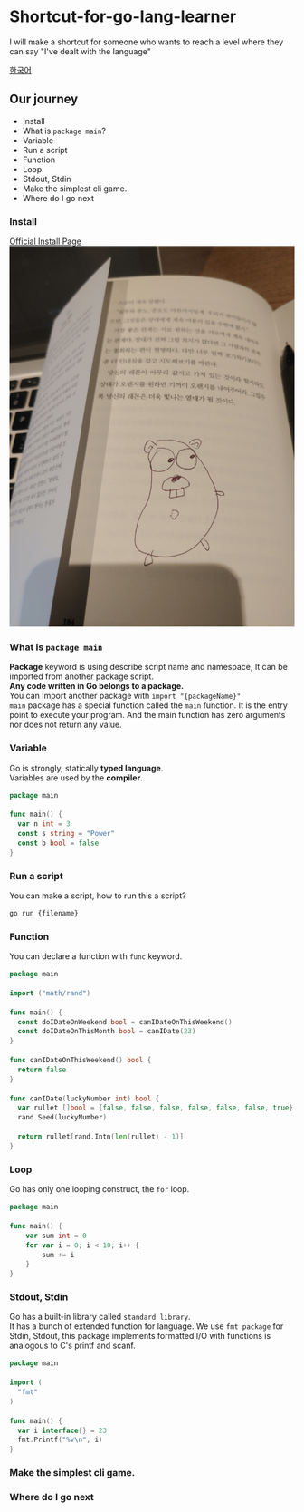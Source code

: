 # Shortcut-for-go-lang-learner
I will make a shortcut for someone who wants to reach a level where they can say "I've dealt with the language"


[한국어](README-KO.md)

## Our journey

- Install
- What is ```package main```?
- Variable
- Run a script
- Function
- Loop
- Stdout, Stdin
- Make the simplest cli game.
- Where do I go next

### Install
[Official Install Page](https://go.dev/doc/install)
!['내 그림'](static/drawing.jpg "고 캐릭터")

### What is ```package main```
**Package** keyword is using describe script name and namespace, It can be imported from another package script.  
**Any code written in Go belongs to a package.**  
You can Import another package with ```import "{packageName}"```   
```main``` package has a special function called the ```main``` function. It is the entry point to execute your program. And the main function has zero arguments nor does not return any value.


### Variable  
Go is strongly, statically **typed language**.  
Variables are used by the **compiler**. 

```go
package main

func main() {
  var n int = 3
  const s string = "Power"
  const b bool = false
}

```

### Run a script
You can make a script, how to run this a script?
```bash
go run {filename}
```

### Function
You can declare a function with ```func``` keyword.

```go
package main

import ("math/rand")

func main() {
  const doIDateOnWeekend bool = canIDateOnThisWeekend()
  const doIDateOnThisMonth bool = canIDate(23)
}

func canIDateOnThisWeekend() bool {
  return false
}

func canIDate(luckyNumber int) bool {
  var rullet []bool = {false, false, false, false, false, false, true}
  rand.Seed(luckyNumber)

  return rullet[rand.Intn(len(rullet) - 1)]
}
```

### Loop
Go has only one looping construct, the ```for``` loop.

```go
package main

func main() {
	var sum int = 0
	for var i = 0; i < 10; i++ {
		sum += i
	}
}
```
### Stdout, Stdin
Go has a built-in library called ```standard library```.  
It has a bunch of extended function for language. We use ```fmt package``` for Stdin, Stdout, this package implements formatted I/O with functions is analogous to C's printf and scanf.

```go
package main

import (
  "fmt"
)

func main() {
  var i interface{} = 23
  fmt.Printf("%v\n", i)
}
```



### Make the simplest cli game.


### Where do I go next







